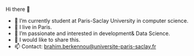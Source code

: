  Hi there 👋
- 🌱 I’m currently student at Paris-Saclay University in computer science.
- 🔭 I live in Paris.
- 👯 I’m passionate and interested in development& Data Science. 
- 🤔 I would like to share this.
- 📫 Contact: brahim.berkennou@universite-paris-saclay.fr


